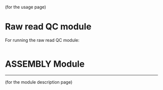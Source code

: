 

(for the usage page)
# Raw read QC module 
For running the raw read QC module:

``` mudoger read_qc module --skip-bmtagger -1 /path/to/raw_reads_1.fasta -2 /path/to/raw_reads_2.fasta  -t ${NSLOTS:-1} -o /path/to/pure_reads/output/directory
```

# ASSEMBLY Module





-------------------

(for the module description page)
